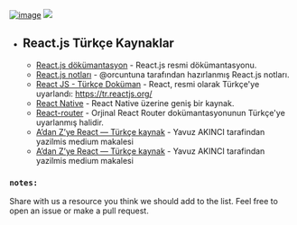 [![image](https://img.shields.io/badge/Twitter-1DA1F2?style=for-the-badge&logo=twitter&logoColor=white)](https://twitter.com/NullPolnt) [![](https://img.shields.io/badge/Discord-7289DA?style=for-the-badge&logo=discord&logoColor=white)](https://disboard.org/server/952012450197303357)

</div>

- ## React.js Türkçe Kaynaklar
    - [React.js dökümantasyon](https://tr.reactjs.org/docs/getting-started.html) - React.js resmi dökümantasyonu.
    - [React.js notları](https://github.com/orcuntuna/react-turkce-kaynak) - @orcuntuna tarafından hazırlanmış React.js notları.
    - [React JS - Türkçe Doküman](https://github.com/omergulcicek/react) - React, resmi olarak Türkçe'ye uyarlandı: https://tr.reactjs.org/
    - [React Native](https://ysfzrn.gitbooks.io/react-native-turkce/content/) - React Native üzerine geniş bir kaynak.
    - [React-router](https://github.com/omergulcicek/react-router) - Orjinal React Router dokümantasyonunun Türkçe'ye uyarlanmış halidir.
    - [A’dan Z’ye React — Türkçe kaynak](https://medium.com/kocsistem/a-dan-z-ye-react-facce30533d0) - Yavuz AKINCI tarafindan yazilmis medium makalesi
    - [A’dan Z’ye React — Türkçe kaynak](https://medium.com/kocsistem/a-dan-z-ye-react-facce30533d0) - Yavuz AKINCI tarafindan yazilmis medium makalesi

### `notes:`
Share with us a resource you think we should add to the list. Feel free to open an issue or make a pull request.
